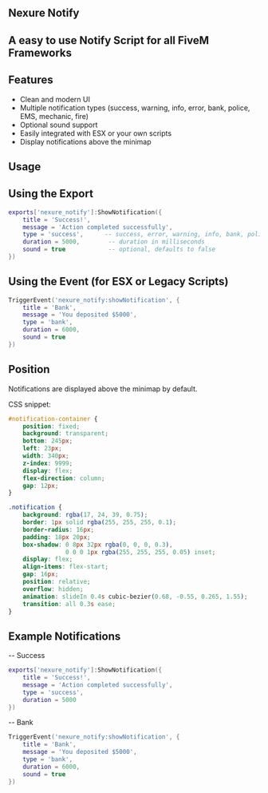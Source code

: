 ## Nexure Notify

## A easy to use Notify Script for all FiveM Frameworks

## Features

- Clean and modern UI
- Multiple notification types (success, warning, info, error, bank, police, EMS, mechanic, fire)
- Optional sound support
- Easily integrated with ESX or your own scripts
- Display notifications above the minimap

## Usage

## Using the Export
```lua
exports['nexure_notify']:ShowNotification({
    title = 'Success!',
    message = 'Action completed successfully',
    type = 'success',      -- success, error, warning, info, bank, police, EMS, mechanic, fire
    duration = 5000,        -- duration in milliseconds
    sound = true            -- optional, defaults to false
})
```

## Using the Event (for ESX or Legacy Scripts)
```lua
TriggerEvent('nexure_notify:showNotification', {
    title = 'Bank',
    message = 'You deposited $5000',
    type = 'bank',
    duration = 6000,
    sound = true
})
```

## Position

Notifications are displayed above the minimap by default.

CSS snippet:
```css
#notification-container {
    position: fixed;
    background: transparent;
    bottom: 245px;
    left: 23px;
    width: 340px;
    z-index: 9999;
    display: flex;
    flex-direction: column;
    gap: 12px;
}

.notification {
    background: rgba(17, 24, 39, 0.75);
    border: 1px solid rgba(255, 255, 255, 0.1);
    border-radius: 16px;
    padding: 18px 20px;
    box-shadow: 0 8px 32px rgba(0, 0, 0, 0.3),
                0 0 0 1px rgba(255, 255, 255, 0.05) inset;
    display: flex;
    align-items: flex-start;
    gap: 16px;
    position: relative;
    overflow: hidden;
    animation: slideIn 0.4s cubic-bezier(0.68, -0.55, 0.265, 1.55);
    transition: all 0.3s ease;
}
```

## Example Notifications

-- Success
```lua
exports['nexure_notify']:ShowNotification({
    title = 'Success!',
    message = 'Action completed successfully',
    type = 'success',
    duration = 5000
})
```

-- Bank
```lua
TriggerEvent('nexure_notify:showNotification', {
    title = 'Bank',
    message = 'You deposited $5000',
    type = 'bank',
    duration = 6000,
    sound = true
})
```
